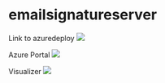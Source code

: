 # emailsignatureserver
Link to azuredeploy
<a href="https://azuredeploy.net/?repository=https://github.com/kurucz09/emailsignatureserver" target="_blank">
    <img src="http://azuredeploy.net/deploybutton.png"/>
</a>

Azure Portal
<a href="https://portal.azure.com/#create/Microsoft.Template/uri/https%3A%2F%2Fgithub.com%2Fkurucz09%2Femailsignatureserver%2Fblob%2Fmaster%2Fazuredeploy.json" target="_blank">
    <img src="http://azuredeploy.net/deploybutton.png"/>
</a>

Visualizer
<a href="http://armviz.io/#/?load=https%3A%2F%2Fgithub.com%2Fkurucz09%2Femailsignatureserver%2Fblob%2Fmaster%2Fazuredeploy.json" target="_blank">
    <img src="http://armviz.io/visualizebutton.png"/>
</a>
